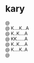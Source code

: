 # kary

@ <br/>
@ K....K...A<br/>
@ K..K....A<br/>
@ KK......A<br/>
@ K..K....A<br/>
@ K....K..A<br/>
@ <br/>

<!--
@ .......
@ K..K..A   @@   @ @
@ K.K..A @  @ @  @ @
@ KK...A@@  @@   @ @
@ K.K..A @  @ @   @
@ K..K.A @  @ @   @
@ .....
-->

